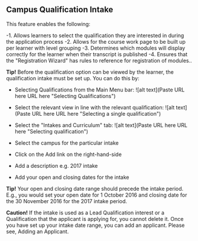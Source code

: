## **Campus Qualification Intake**

This feature enables the following:

-1. Allows learners to select the qualification they are interested in during the application process
-2. Allows for the course work page to be built up per learner with level grouping
-3. Determines which modules will display correctly for the learner when their transcript is published
-4. Ensures that the "Registration Wizard" has rules to reference for registration of modules..

**Tip!** Before the qualification option can be viewed by the learner, the qualification intake must be set up. You can do this by:

-	Selecting Qualifications from the Main Menu bar:
![alt text](Paste URL here URL here "Selecting Qualifications")

-	Select the relevant view in line with the relevant qualification:
![alt text](Paste URL here URL here "Selecting a single qualification")

-	Select the "Intakes and Curriculum" tab:
![alt text](Paste URL here URL here "Selecting qualification")

-	Select the campus for the particular intake
-	Click on the Add link on the right-hand-side
-	Add a description e.g. 2017 intake
-	Add your open and closing dates for the intake

**Tip!** Your open and closing date range should precede the intake period. E.g., you would set your open date for 1 October 2016 and closing date for the 30 November 2016 for the 2017 intake period. 

**Caution!** If the intake is used as a Lead Qualification interest or a Qualification that the applicant is applying for, you cannot delete it. 
Once you have set up your intake date range, you can add an applicant. Please see, Adding an Applicant. 

